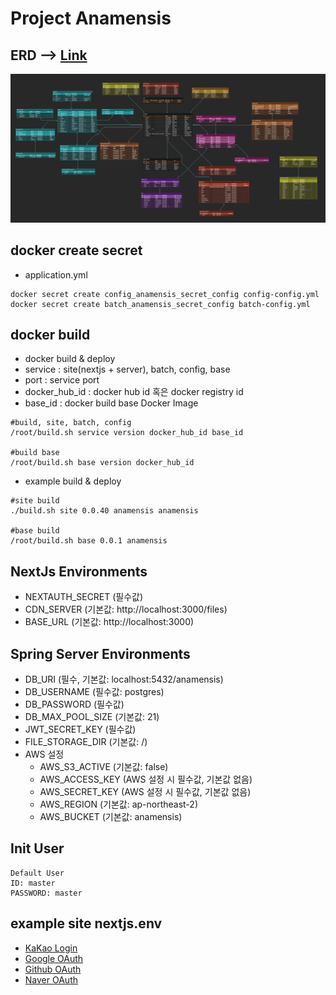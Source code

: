 # Project Anamensis


## ERD --> [Link](https://www.erdcloud.com/d/kaLkfNKiwKcPe85k4)
![](./resource/erd.jpg)

## docker create secret
- application.yml

```shell
docker secret create config_anamensis_secret_config config-config.yml
docker secret create batch_anamensis_secret_config batch-config.yml
```

## docker build
- docker build & deploy
- service : site(nextjs + server), batch, config, base
- port : service port
- docker_hub_id : docker hub id 혹은 docker registry id
- base_id : docker build base Docker Image
```shell
#build, site, batch, config
/root/build.sh service version docker_hub_id base_id

#build base
/root/build.sh base version docker_hub_id

```
- example build & deploy
```shell
#site build
./build.sh site 0.0.40 anamensis anamensis

#base build
/root/build.sh base 0.0.1 anamensis
```

## NextJs Environments
- NEXTAUTH_SECRET (필수값)
- CDN_SERVER (기본값: http://localhost:3000/files)
- BASE_URL (기본값: http://localhost:3000)

## Spring Server Environments
- DB_URI (필수, 기본값: localhost:5432/anamensis)
- DB_USERNAME (필수값: postgres)
- DB_PASSWORD (필수값)
- DB_MAX_POOL_SIZE (기본값: 21)
- JWT_SECRET_KEY (필수값)
- FILE_STORAGE_DIR (기본값: /)
- AWS 설정
  - AWS_S3_ACTIVE (기본값: false)
  - AWS_ACCESS_KEY  (AWS 설정 시 필수값, 기본값 없음)
  - AWS_SECRET_KEY (AWS 설정 시 필수값, 기본값 없음)
  - AWS_REGION (기본값: ap-northeast-2)
  - AWS_BUCKET (기본값: anamensis)

## Init User
```text
Default User
ID: master
PASSWORD: master
```

## example site nextjs.env
- [KaKao Login](https://developers.kakao.com/product/kakaoLogin)
- [Google OAuth](https://cloud.google.com/apigee/docs/api-platform/security/oauth/oauth-home?hl=ko)
- [Github OAuth](https://docs.github.com/ko/apps/oauth-apps/building-oauth-apps/authorizing-oauth-apps)
- [Naver OAuth](https://developers.naver.com/docs/login/api/api.md)


